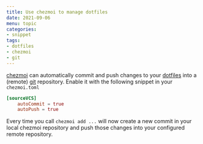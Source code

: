 ```yaml
---
title: Use chezmoi to manage dotfiles
date: 2021-09-06
menu: topic
categories:
- snippet
tags:
- dotfiles
- chezmoi
- git
---
```


[chezmoi](https://www.chezmoi.io/) can automatically commit and push changes to your [dotfiles](https://en.wikipedia.org/wiki/dotfile) into a (remote) [git](https://git-scm.com/) repository. Enable it with the following snippet in your `chezmoi.toml`

```toml
[sourceVCS]
    autoCommit = true
    autoPush = true
```

Every time you call `chezmoi add ...` will now create a new commit in your local chezmoi repository and push those changes into your configured remote repository.
